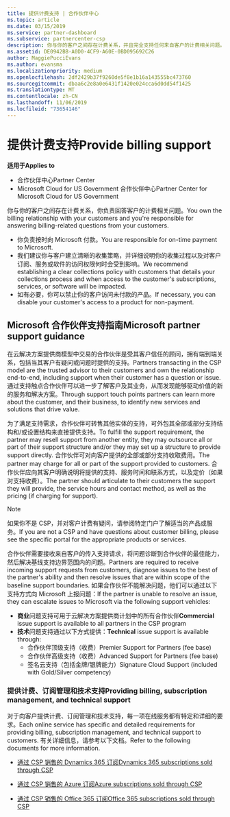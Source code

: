 ```yaml
---
title: 提供计费支持 | 合作伙伴中心
ms.topic: article
ms.date: 03/15/2019
ms.service: partner-dashboard
ms.subservice: partnercenter-csp
description: 你与你的客户之间存在计费关系，并且完全支持任何来自客户的计费相关问题。
ms.assetid: DE0942BB-A0D0-4CF9-A60E-0BD095692C26
author: MaggiePucciEvans
ms.author: evansma
ms.localizationpriority: medium
ms.openlocfilehash: 2df2429b37f9260de5f8e1b16a143555bc473760
ms.sourcegitcommit: dbaa6c2e8a0e6431f1420e024cca6d0dd54f1425
ms.translationtype: MT
ms.contentlocale: zh-CN
ms.lasthandoff: 11/06/2019
ms.locfileid: "73654146"
---
```

# <a name="provide-billing-support"></a><span data-ttu-id="4e940-103">提供计费支持</span><span class="sxs-lookup"><span data-stu-id="4e940-103">Provide billing support</span></span>

<span data-ttu-id="4e940-104">**适用于**</span><span class="sxs-lookup"><span data-stu-id="4e940-104">**Applies to**</span></span>

-  <span data-ttu-id="4e940-105">合作伙伴中心</span><span class="sxs-lookup"><span data-stu-id="4e940-105">Partner Center</span></span>
-  <span data-ttu-id="4e940-106">Microsoft Cloud for US Government 合作伙伴中心</span><span class="sxs-lookup"><span data-stu-id="4e940-106">Partner Center for Microsoft Cloud for US Government</span></span>


<span data-ttu-id="4e940-107">你与你的客户之间存在计费关系，你负责回答客户的计费相关问题。</span><span class="sxs-lookup"><span data-stu-id="4e940-107">You own the billing relationship with your customers and you're responsible for answering billing-related questions from your customers.</span></span>

-   <span data-ttu-id="4e940-108">你负责按时向 Microsoft 付款。</span><span class="sxs-lookup"><span data-stu-id="4e940-108">You are responsible for on-time payment to Microsoft.</span></span>
-   <span data-ttu-id="4e940-109">我们建议你与客户建立清晰的收集策略，并详细说明你的收集过程以及对客户订阅、服务或软件的访问权限何时会受到影响。</span><span class="sxs-lookup"><span data-stu-id="4e940-109">We recommend establishing a clear collections policy with customers that details your collections process and when access to the customer's subscriptions, services, or software will be impacted.</span></span>
-   <span data-ttu-id="4e940-110">如有必要，你可以禁止你的客户访问未付款的产品。</span><span class="sxs-lookup"><span data-stu-id="4e940-110">If necessary, you can disable your customer's access to a product for non-payment.</span></span>

## <a name="microsoft-partner-support-guidance"></a><span data-ttu-id="4e940-111">Microsoft 合作伙伴支持指南</span><span class="sxs-lookup"><span data-stu-id="4e940-111">Microsoft partner support guidance</span></span>

<span data-ttu-id="4e940-112">在云解决方案提供商模型中交易的合作伙伴是受其客户信任的顾问，拥有端到端关系，包括当其客户有疑问或问题时提供的支持。</span><span class="sxs-lookup"><span data-stu-id="4e940-112">Partners transacting in the CSP model are the trusted advisor to their customers and own the relationship end-to-end, including support when their customer has a question or issue.</span></span> <span data-ttu-id="4e940-113">通过支持触点合作伙伴可以进一步了解客户及其业务，从而发现能够驱动价值的新的服务和解决方案。</span><span class="sxs-lookup"><span data-stu-id="4e940-113">Through support touch points partners can learn more about the customer, and their business, to identify new services and solutions that drive value.</span></span>

<span data-ttu-id="4e940-114">为了满足支持需求，合作伙伴可转售其他实体的支持，可外包其全部或部分支持结构和/或设置结构来直接提供支持。</span><span class="sxs-lookup"><span data-stu-id="4e940-114">To fulfill the support requirement, the partner may resell support from another entity, they may outsource all or part of their support structure and/or they may set up a structure to provide support directly.</span></span>  <span data-ttu-id="4e940-115">合作伙伴可对向客户提供的全部或部分支持收取费用。</span><span class="sxs-lookup"><span data-stu-id="4e940-115">The partner may charge for all or part of the support provided to customers.</span></span> <span data-ttu-id="4e940-116">合作伙伴应向其客户明确说明将提供的支持、服务时间和联系方式，以及定价（如果对支持收费）。</span><span class="sxs-lookup"><span data-stu-id="4e940-116">The partner should articulate to their customers the support they will provide, the service hours and contact method, as well as the pricing (if charging for support).</span></span> 

>[!Note]
><span data-ttu-id="4e940-117">如果你不是 CSP，并对客户计费有疑问，请参阅特定门户了解适当的产品或服务。</span><span class="sxs-lookup"><span data-stu-id="4e940-117">If you are not a CSP and have questions about customer billing, please see the specific portal for the appropriate products or services.</span></span>

<span data-ttu-id="4e940-118">合作伙伴需要接收来自客户的传入支持请求，将问题诊断到合作伙伴的最佳能力，然后解决基线支持边界范围内的问题。</span><span class="sxs-lookup"><span data-stu-id="4e940-118">Partners are required to receive incoming support requests from customers, diagnose issues to the best of the partner's ability and then resolve issues that are within scope of the baseline support boundaries.</span></span> <span data-ttu-id="4e940-119">如果合作伙伴不能解决问题，他们可以通过以下支持方式向 Microsoft 上报问题：</span><span class="sxs-lookup"><span data-stu-id="4e940-119">If the partner is unable to resolve an issue, they can escalate issues to Microsoft via the following support vehicles:</span></span>

- <span data-ttu-id="4e940-120">**商业**问题支持可用于云解决方案提供商计划中的所有合作伙伴</span><span class="sxs-lookup"><span data-stu-id="4e940-120">**Commercial** issue support is available to all partners in the CSP program</span></span>
-   <span data-ttu-id="4e940-121">**技术**问题支持通过以下方式提供：</span><span class="sxs-lookup"><span data-stu-id="4e940-121">**Technical** issue support is available through:</span></span>
    -   <span data-ttu-id="4e940-122">合作伙伴顶级支持（收费）</span><span class="sxs-lookup"><span data-stu-id="4e940-122">Premier Support for Partners (fee base)</span></span>
    -   <span data-ttu-id="4e940-123">合作伙伴高级支持（收费）</span><span class="sxs-lookup"><span data-stu-id="4e940-123">Advanced Support for Partners (fee base)</span></span>
    -   <span data-ttu-id="4e940-124">签名云支持（包括金牌/银牌能力）</span><span class="sxs-lookup"><span data-stu-id="4e940-124">Signature Cloud Support (included with Gold/Silver competency)</span></span>

### <a name="providing-billing-subscription-management-and-technical-support"></a><span data-ttu-id="4e940-125">提供计费、订阅管理和技术支持</span><span class="sxs-lookup"><span data-stu-id="4e940-125">Providing billing, subscription management, and technical support</span></span> 

<span data-ttu-id="4e940-126">对于向客户提供计费、订阅管理和技术支持，每一项在线服务都有特定和详细的要求。</span><span class="sxs-lookup"><span data-stu-id="4e940-126">Each online service has specific and detailed requirements for providing billing, subscription management, and technical support to customers.</span></span> <span data-ttu-id="4e940-127">有关详细信息，请参考以下文档。</span><span class="sxs-lookup"><span data-stu-id="4e940-127">Refer to the following documents for more information.</span></span>

-   [<span data-ttu-id="4e940-128">通过 CSP 销售的 Dynamics 365 订阅</span><span class="sxs-lookup"><span data-stu-id="4e940-128">Dynamics 365 subscriptions sold through CSP</span></span>](https://www.microsoftpartnercommunity.com/t5/CSP/Microsoft-Partner-Support-Guidance/m-p/5262#M30)

-   [<span data-ttu-id="4e940-129">通过 CSP 销售的 Azure 订阅</span><span class="sxs-lookup"><span data-stu-id="4e940-129">Azure subscriptions sold through CSP</span></span>](https://www.microsoftpartnercommunity.com/t5/CSP/Microsoft-Partner-Support-Guidance/m-p/5263#M31)

-   [<span data-ttu-id="4e940-130">通过 CSP 销售的 Office 365 订阅</span><span class="sxs-lookup"><span data-stu-id="4e940-130">Office 365 subscriptions sold through CSP</span></span>](https://www.microsoftpartnercommunity.com/t5/CSP/Microsoft-Partner-Support-Guidance/m-p/5264#M32)
 

